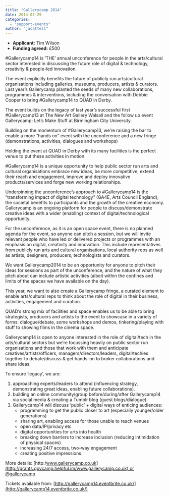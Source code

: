 ```yaml
---
title: "Gallerycamp 2014"
date: 2014-07-29
categories: 
  - "support-events"
author: "jacattell"
---
```


- **Applicant:** Tim Wilson
- **Funding agreed:** £500

#Gallerycamp14 is ‘THE’ annual unconference for people in the arts/cultural sector interested in discussing the future role of digital & technology, creativity & people-led innovation.

The event explicitly benefits the future of publicly run arts/cultural organisations including galleries, museums, producers, artists & curators. Last year’s Gallerycamp planted the seeds of many new collaborations, programmes & interventions, including the conversation with Debbie Cooper to bring #Gallerycamp14 to QUAD in Derby.

The event builds on the legacy of last year’s successful first #Gallerycamp13 at The New Art Gallery Walsall and the follow up event Gallerycamp: Let’s Make Stuff at Birmingham City University.

Building on the momentum of #Gallerycamp13, we’re raising the bar to enable a more “hands on” event with the unconference and a new fringe (demonstrations, activities, dialogues and workshops)

Holding the event at QUAD in Derby with its many facilities is the perfect venue to put these activities in motion.

#Gallerycamp14 is a unique opportunity to help public sector run arts and cultural organisations embrace new ideas, be more competitive, extend their reach and engagement, improve and deploy innovative products/services and forge new working relationships.

Underpinning the unconference’s approach to #Gallerycamp14 is the “transforming impact of digital technology” (GA4E, Arts Council England), the societal benefits to participants and the growth of the creative economy. Gallerycamp is an ongoing platform for people to discuss/demonstrate creative ideas with a wider (enabling) context of digital/technological opportunity.

For the unconference, as it is an open space event, there is no planned agenda for the event, so anyone can pitch a session, but we will invite relevant people who have led or delivered projects or programmes with an emphasis on digital, creativity and innovation. This include representatives from publicly run arts and cultural organisations, local authority reps as well as artists, designers, producers, technologists and curators.

We want Gallerycamp2014 to be an opportunity for anyone to pitch their ideas for sessions as part of the unconference, and the nature of what they pitch about can include artistic activities (albeit within the confines and limits of the spaces we have available on the day).

This year, we want to also create a Gallerycamp fringe, a curated element to enable arts/cultural reps to think about the role of digital in their business, activities, engagement and curation.

QUAD’s strong mix of facilities and space enables us to be able to bring strategists, producers and artists to the event to showcase in a variety of forms: dialogue/debate, some workshops and demos, tinkering/playing with stuff to showing films in the cinema space.

Gallerycamp14 is open to anyone interested in the role of digital/tech in the arts/cultural sectors but we’re focussing heavily on public sector run organisations and those that work with them and anticipate creatives/artists/officers, managers/directors/leaders, digital/techies together to debate/discuss & get hands-on to broker collaborations and share ideas.

To ensure ‘legacy’, we are:

1. approaching experts/leaders to attend (influencing strategy, demonstrating great ideas, enabling future collaborations).
2. building an online community/group before/during/after Gallerycamp14 via social media & creating a Tumblr blog (guest blogs/dialogue).
3. Gallerycamp14 will discuss ‘public’ + digital ways of enticing audiences:
    - programming to get the public closer to art (especially younger/older generations)
    - sharing art, enabling access for those unable to reach venues
    - open data/IP/privacy etc
    - digital opportunities for arts into health
    - breaking down barriers to increase inclusion (reducing intimidation of physical spaces)
    - increasing 24/7 access, two-way engagement
    - creating positive impressions.

More details: [http:/www.gallerycamp.co.uk](http://grants.govcamp.helpful.im/www.gallerycamp.co.uk) or [@gallerycamp](http://twitter.com/gallerycamp)

Tickets available from: [http://gallerycamp14.eventbrite.co.uk/](http://gallerycamp14.eventbrite.co.uk/)
